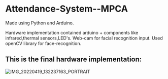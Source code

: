 # Attendance-System--MPCA
Made using Python and Arduino.

Hardware implementation contained arduino + components like infrared,thermal sensors,LED's. Web-cam for facial recognition input. 
Used openCV library for face-recognition. 

## This is the final hardware implementation: 
![IMG_20220419_132237163_PORTRAIT](https://user-images.githubusercontent.com/111653490/188940007-efe83604-adee-4022-8e46-936cd8579c2b.jpg)

